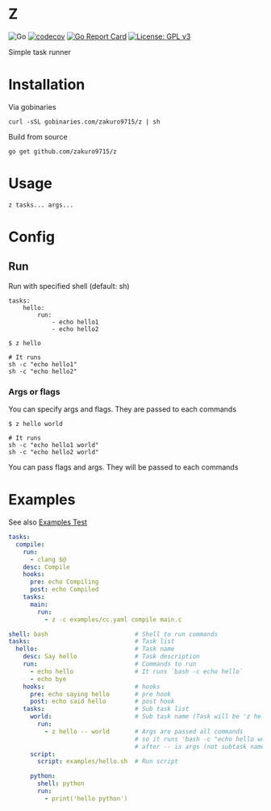 # Z

![Go](https://github.com/zakuro9715/z/workflows/Go/badge.svg)
[![codecov](https://codecov.io/gh/zakuro9715/z/branch/main/graph/badge.svg?token=K937ZYFF9Z)](https://codecov.io/gh/zakuro9715/z)
[![Go Report Card](https://goreportcard.com/badge/github.com/zakuro9715/z)](https://goreportcard.com/report/github.com/zakuro9715/z)
[![License: GPL v3](https://img.shields.io/badge/License-GPLv3-blue.svg)](https://www.gnu.org/licenses/gpl-3.0)


Simple task runner

# Installation

Via gobinaries

```
curl -sSL gobinaries.com/zakuro9715/z | sh
```

Build from source

```
go get github.com/zakuro9715/z
```

# Usage

```
z tasks... args...
```

# Config

## Run

Run with specified shell (default: sh)

```
tasks:
    hello:
        run:
            - echo hello1
            - echo hello2
```

```
$ z hello

# It runs
sh -c "echo hello1"
sh -c "echo hello2"
```

### Args or flags

You can specify args and flags. They are passed to each commands

```
$ z hello world

# It runs
sh -c "echo hello1 world"
sh -c "echo hello2 world"
```

You can pass flags and args. They will be passed to each commands



# Examples

See also [Examples Test](./examples_test.go)

```examples/cc.yaml
tasks:
  compile:
    run:
      - clang $@
    desc: Compile
    hooks:
      pre: echo Compiling
      post: echo Compiled
    tasks:
      main:
        run:
          - z -c examples/cc.yaml compile main.c
```

```examples/hello.yaml
shell: bash                        # Shell to run commands
tasks:                             # Task list
  hello:                           # Task name
    desc: Say hello                # Task description
    run:                           # Commands to run
      - echo hello                 # It runs `bash -c echo hello`
      - echo bye
    hooks:                         # hooks
      pre: echo saying hello       # pre hook
      post: echo said hello        # post hook
    tasks:                         # Sub task list
      world:                       # Sub task name (Task will be 'z hello world')
        run:
          - z hello -- world       # Args are passed all commands
                                   # so it runs 'bash -c "echo hello world"' and 'bash -c "echo bye world"
                                   # after -- is args (not subtask name)
      script:
        script: examples/hello.sh  # Run script

      python:
        shell: python
        run:
          - print('hello python')
```
